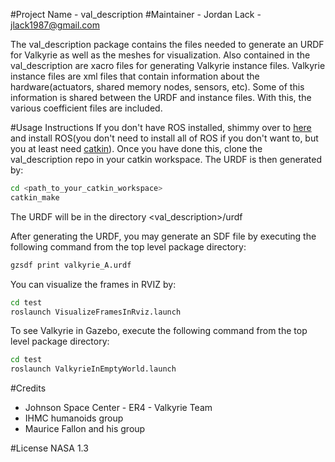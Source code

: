 #Project Name - val_description
#Maintainer - Jordan Lack - jlack1987@gmail.com

The val_description package contains the files needed to generate an URDF for Valkyrie as well as the meshes for visualization. Also contained in the val_description are xacro files for generating Valkyrie instance files. Valkyrie instance files are xml files that contain information about the hardware(actuators, shared memory nodes, sensors, etc). Some of this information is shared between the URDF and instance files. With this, the various coefficient files are included.

#Usage Instructions
If you don't have ROS installed, shimmy over to [here](http://wiki.ros.org/indigo/Installation/Ubuntu) and install ROS(you don't need to install all of ROS if you don't want to, but you at least need [catkin](http://wiki.ros.org/catkin)). Once you have done this, clone the val_description repo in your catkin workspace. The URDF is then generated by:
```bash
cd <path_to_your_catkin_workspace> 
catkin_make
```
The URDF will be in the directory <val_description>/urdf

After generating the URDF, you may generate an SDF file by executing the following command from the top level package directory:
```bash
gzsdf print valkyrie_A.urdf
```

You can visualize the frames in RVIZ by:
```bash
cd test
roslaunch VisualizeFramesInRviz.launch
```

To see Valkyrie in Gazebo, execute the following command from the top level package directory:
```bash
cd test
roslaunch ValkyrieInEmptyWorld.launch
```

#Credits
- Johnson Space Center - ER4 - Valkyrie Team
- IHMC humanoids group
- Maurice Fallon and his group

#License
NASA 1.3